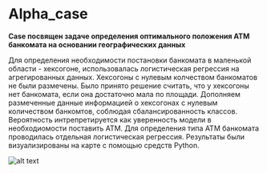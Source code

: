 # Alpha_case
**Case посвящен задаче определения оптимального положения ATM банкомата на основании географических данных** 

Для определения необходимости постановки банкомата в маленькой области - хексогоне, использовалась логистическая регрессия на агрегированных данных.
Хексогоны с нулевым колчеством банкоматов не были размечены. Было принято решение считать, что у хексогоны нет банкомата, если она достаточно мала по площади.
Дополняем размеченные данные информацией о хексогонах с нулевым количеством банкомтов, соблюдая сбалансированность классов. Вероятность интрепретируется как уверенность модели 
в необходиомости поставить ATM. Для определения типа АТМ банкомата проводилась отдельная логистическая регрессия. Результаты были визуализированы на карте с помощью средств Python.

![alt text](https://drive.google.com/drive/folders/1cKhd35-v19Bfelx9Le-YCpy3ruZ2Zxff)
